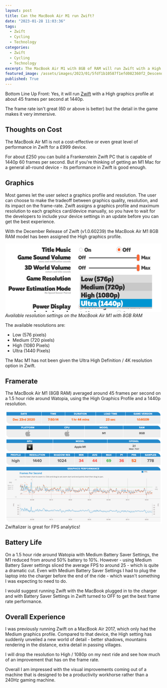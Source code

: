 ```yaml
---
layout: post
title: Can the MacBook Air M1 run Zwift?
date: "2023-01-28 11:03:36"
tags:
  - Zwift
  - Cycling
  - Technology
categories:
  - Zwift
  - Cycling
  - Technology
excerpt: The MacBook Air M1 with 8GB of RAM will run Zwift with a High graphics profile at about 45 frames per second at 1440p. The frame rate isn't great (60 or above is better) but the detail in the game makes it very immersive.
featured_image: /assets/images/2023/01/5fdf1b10587f1efd082360f2_Descending.JPG
published: True
---
```

Bottom Line Up Front: Yes, it will run [Zwift](https://www.zwift.com/invite/7KAtZUrbYf) with a High graphics profile at about 45 frames per second at 1440p.

The frame rate isn't great (60 or above is better) but the detail in the game makes it very immersive.

## Thoughts on Cost

The MacBook Air M1 is not a cost-effective or even great level of performance in Zwift for a £999 device.

For about £250 you can build a Frankenstein Zwift PC that is capable of 1440p 60 frames per second. But if you're thinking of getting an M1 Mac for a general all-round device - its performance in Zwift is good enough.

## Graphics

Most games let the user select a graphics profile and resolution. The user can choose to make the tradeoff between graphics quality, resolution, and its impact on the frame-rate. Zwift assigns a graphics profile and maximum resolution to each graphics card/device manually, so you have to wait for the developers to include your device settings in an update before you can get the best experience.

With the December Release of Zwift (v1.0.60239) the MacBook Air M1 8GB RAM model has been assigned the High graphics profile.

![](/assets/images/2023/01/image-13.png) _Available resolution settings on the MacBook Air M1 with 8GB RAM_

The available resolutions are:

  * Low (576 pixels)
  * Medium (720 pixels)
  * High (1080 Pixels)
  * Ultra (1440 Pixels)



The Mac M1 has not been given the Ultra High Definition / 4K resolution option in Zwift.

## Framerate

The MacBook Air M1 (8GB RAM) averaged around 45 frames per second on a 1.5 hour ride around Watopia, using the High Graphics Profile and a 1440p resolution.

![](/assets/images/2023/01/image-14.png)Zwiftalizer is great for FPS analytics!

## Battery Life

On a 1.5 hour ride around Watopia with Medium Battery Saver Settings, the M1 reduced from around 50% battery to 10%. However - using Medium Battery Saver settings sliced the average FPS to around 25 - which is quite a dramatic cut. Even with Medium Battery Saver Settings I had to plug the laptop into the charger before the end of the ride - which wasn't something I was expecting to need to do.

I would suggest running Zwift with the MacBook plugged in to the charger and with Battery Saver Settings in Zwift turned to OFF to get the best frame rate performance.

## Overall Experience

I was previously running Zwift on a MacBook Air 2017, which only had the Medium graphics profile. Compared to that device, the High setting has suddenly unveiled a new world of detail - better shadows, mountains rendering in the distance, extra detail in passing villages.

I will drop the resolution to High / 1080p on my next ride and see how much of an improvement that has on the frame rate.

Overall I am impressed with the visual improvements coming out of a machine that is designed to be a productivity workhorse rather than a 240Hz gaming machine.
